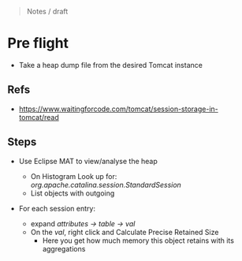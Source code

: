 > Notes / draft

# Pre flight

* Take a heap dump file from the desired Tomcat instance

## Refs

* https://www.waitingforcode.com/tomcat/session-storage-in-tomcat/read

## Steps

* Use Eclipse MAT to view/analyse the heap

  * On Histogram Look up for: *org.apache.catalina.session.StandardSession*
  * List objects with outgoing

* For each session entry:
  * expand *attributes -> table -> val* 
  * On the *val*, right click and Calculate Precise Retained Size
    * Here you get how much memory this object retains with its aggregations
 
